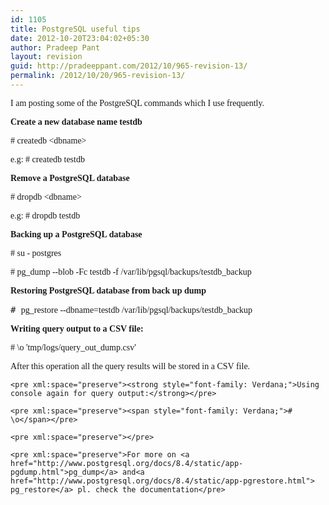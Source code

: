 ```yaml
---
id: 1105
title: PostgreSQL useful tips
date: 2012-10-20T23:04:02+05:30
author: Pradeep Pant
layout: revision
guid: http://pradeeppant.com/2012/10/965-revision-13/
permalink: /2012/10/20/965-revision-13/
---
```

<span style="font-family: Verdana;">I am posting some of the PostgreSQL commands which I use frequently.</span>

**<span style="font-family: Verdana;">Create</span><span style="font-family: Verdana;"> a new database name testdb</span>**

<div>
  <pre xml:space="preserve"><span style="font-family: Verdana;"># createdb &lt;dbname&gt;</span></pre>
  
  <pre xml:space="preserve"><span style="font-family: Verdana;">e.g: </span><span style="font-family: Verdana;"># createdb testdb</span></pre>
  
  <pre xml:space="preserve"><strong><span style="font-family: Verdana;">Remove a PostgreSQL database</span></strong></pre>
  
  <pre xml:space="preserve"><span style="font-family: Verdana;"># dropdb &lt;dbname&gt;</span></pre>
  
  <pre xml:space="preserve"><span style="font-family: Verdana;">e.g: </span><span style="font-family: Verdana;"># dropdb testdb</span></pre>
  
  <pre xml:space="preserve"><strong><span style="font-family: Verdana;">Backing up a PostgreSQL database</span></strong></pre>
  
  <pre><span style="font-family: Verdana;"># su - postgres</span></pre>
  
  <pre><span style="font-family: Verdana;"># pg_dump --blob -Fc testdb -f /var/lib/pgsql/backups/testdb_backup</span></pre>
  
  <pre xml:space="preserve"><strong><span style="font-family: Verdana;">Restoring PostgreSQL database from back up dump</span></strong></pre>
  
  <pre xml:space="preserve"># <span style="font-family: Verdana;">pg_restore --dbname=testdb /var/lib/pgsql/backups/testdb_backup</span></pre>
  
  <pre xml:space="preserve"><strong><span style="font-family: Verdana;">Writing query output to a CSV file:</span></strong></pre>
  
  <pre xml:space="preserve"><span style="font-family: Verdana;"># \o 'tmp/logs/query_out_dump.csv'</span></pre>
  
  <div>
    <pre xml:space="preserve"><span style="font-family: Verdana;">After this operation all the query results will be stored in a CSV file.</span></pre>
    
    <pre xml:space="preserve"><strong style="font-family: Verdana;">Using console again for query output:</strong></pre>
    
    <pre xml:space="preserve"><span style="font-family: Verdana;"># \o</span></pre>
    
    <pre xml:space="preserve"></pre>
    
    <pre xml:space="preserve">For more on <a href="http://www.postgresql.org/docs/8.4/static/app-pgdump.html">pg_dump</a> and<a href="http://www.postgresql.org/docs/8.4/static/app-pgrestore.html"> pg_restore</a> pl. check the documentation</pre>
  </div>